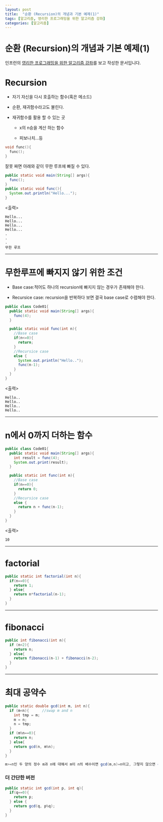 ```yaml
---
layout: post
title:  "순환 (Recursion)의 개념과 기본 예제(1)"
tags: [알고리즘, 영리한 프로그래밍을 위한 알고리즘 강좌]
categories: [알고리즘]
---
```


순환 (Recursion)의 개념과 기본 예제(1)
============

인프런의 [영리한 프로그래밍을 위한 알고리즘 강좌](https://www.inflearn.com/course/%EC%95%8C%EA%B3%A0%EB%A6%AC%EC%A6%98-%EA%B0%95%EC%A2%8C/)를 보고 작성한 문서입니다.


Recursion
==========

- 자기 자신을 다시 호출하는 함수(혹은 메소드)

- 순환, 재귀함수라고도 불린다.

- 재귀함수를 활용 할 수 있는 곳  
  - x의 n승을 계산 하는 함수

  - 피보나치...등


```c
void func(){
  func();
}
```

잘못 짜면 아래와 같이 무한 루프에 빠질 수 있다.

```java
public static void main(String[] args){
  func();
}
public static void func(){
  System.out.println("Hello...");
}
```
<출력>
```
Hello...
Hello...
Hello...
Hello...
.
.
.
무한 루프
```

---

무한루프에 빠지지 않기 위한 조건
==========================

- Base case:적어도 하나의 recursion에 빠지지 않는 경우가 존재해야 한다.

- Recursice case: recursion을 반복하다 보면 결국 base case로 수렴해야 한다.

```java
public class Code01{
  public static void main(String[] args){
    func(4);
  }

  public static void func(int n){
    //Base case
    if(n<=0){      
      return;
    }
    //Recursice case
    else {        
      System.out.println("Hello..");
      func(n-1);
    }
  }
}
```
<출력>
```
Hello..
Hello..
Hello..
Hello..
```

---

n에서 0까지 더하는 함수
====================

```java
public class Code01{
  public static void main(String[] args){
    int result = func(4);
    System.out.print(result);
  }

  public static int func(int n){
    //Base case
    if(n==0){      
      return 0;
    }
    //Recursice case
    else {        
      return n + func(n-1);
    }
  }
}
```
<출력>
```
10
```

---

factorial
===============

```java
public static int factorial(int n){
  if(n==0){
    return 1;
  } else{
    return n*factorial(n-1);
  }
}
```

---
fibonacci
==========

```java
public int fibonacci(int n){
  if (n<2){
    return n;
  } else{
    return fibonacci(n-1) + fibonacci(n-2);
  }
}
```

---

최대 공약수
==========

```java
public static double gcd(int m, int n){
  if (m<n){      //swap m and n
    int tmp = m;
    m = n;
    n = tmp;
  }
  if (m%n==0){
    return n;
  } else{
    return gcd(n, m%n);
  }
}

m>=n인 두 양의 정수 m과 n에 대해서 m이 n의 배수이면 gcd(m,n)=n이고, 그렇지 않으면 gcd(m,n) = gcd(n, m%n) 이다.
```

### 더 간단한 버전

```java
public static int gcd(int p, int q){
  if(q==0){
    return p;
  } else {
    return gcd(q, p%q);
  }
}
```
